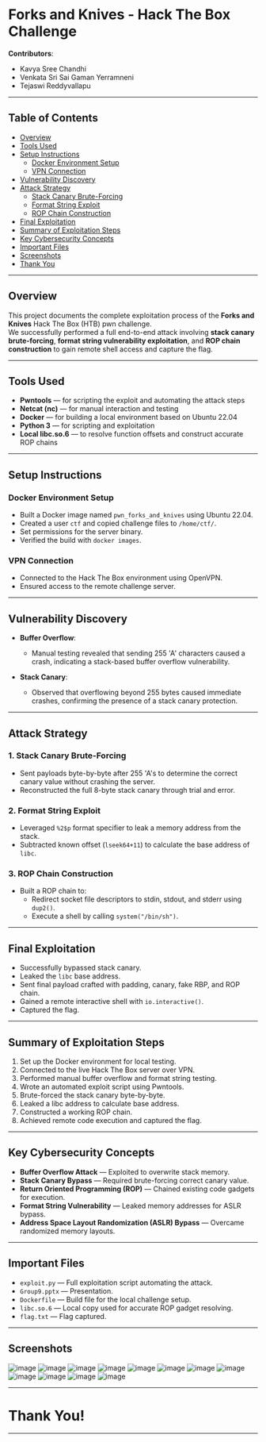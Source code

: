 # Forks and Knives - Hack The Box Challenge

**Contributors**:  
- Kavya Sree Chandhi  
- Venkata Sri Sai Gaman Yerramneni  
- Tejaswi Reddyvallapu  

---

## Table of Contents

- [Overview](#overview)
- [Tools Used](#tools-used)
- [Setup Instructions](#setup-instructions)
  - [Docker Environment Setup](#docker-environment-setup)
  - [VPN Connection](#vpn-connection)
- [Vulnerability Discovery](#vulnerability-discovery)
- [Attack Strategy](#attack-strategy)
  - [Stack Canary Brute-Forcing](#1-stack-canary-brute-forcing)
  - [Format String Exploit](#2-format-string-exploit)
  - [ROP Chain Construction](#3-rop-chain-construction)
- [Final Exploitation](#final-exploitation)
- [Summary of Exploitation Steps](#summary-of-exploitation-steps)
- [Key Cybersecurity Concepts](#key-cybersecurity-concepts)
- [Important Files](#important-files)
- [Screenshots](#screenshots)
- [Thank You](#thank-you)

---

## Overview

This project documents the complete exploitation process of the **Forks and Knives** Hack The Box (HTB) pwn challenge.  
We successfully performed a full end-to-end attack involving **stack canary brute-forcing**, **format string vulnerability exploitation**, and **ROP chain construction** to gain remote shell access and capture the flag.

---

## Tools Used

- **Pwntools** — for scripting the exploit and automating the attack steps
- **Netcat (nc)** — for manual interaction and testing
- **Docker** — for building a local environment based on Ubuntu 22.04
- **Python 3** — for scripting and exploitation
- **Local libc.so.6** — to resolve function offsets and construct accurate ROP chains

---

## Setup Instructions

### Docker Environment Setup

- Built a Docker image named `pwn_forks_and_knives` using Ubuntu 22.04.
- Created a user `ctf` and copied challenge files to `/home/ctf/`.
- Set permissions for the server binary.
- Verified the build with `docker images`.

### VPN Connection

- Connected to the Hack The Box environment using OpenVPN.
- Ensured access to the remote challenge server.

---

## Vulnerability Discovery

- **Buffer Overflow**:
  - Manual testing revealed that sending 255 'A' characters caused a crash, indicating a stack-based buffer overflow vulnerability.
  
- **Stack Canary**:
  - Observed that overflowing beyond 255 bytes caused immediate crashes, confirming the presence of a stack canary protection.

---

## Attack Strategy

### 1. Stack Canary Brute-Forcing

- Sent payloads byte-by-byte after 255 'A's to determine the correct canary value without crashing the server.
- Reconstructed the full 8-byte stack canary through trial and error.

### 2. Format String Exploit

- Leveraged `%2$p` format specifier to leak a memory address from the stack.
- Subtracted known offset (`lseek64+11`) to calculate the base address of `libc`.

### 3. ROP Chain Construction

- Built a ROP chain to:
  - Redirect socket file descriptors to stdin, stdout, and stderr using `dup2()`.
  - Execute a shell by calling `system("/bin/sh")`.

---

## Final Exploitation

- Successfully bypassed stack canary.
- Leaked the `libc` base address.
- Sent final payload crafted with padding, canary, fake RBP, and ROP chain.
- Gained a remote interactive shell with `io.interactive()`.
- Captured the flag.

---

## Summary of Exploitation Steps

1. Set up the Docker environment for local testing.
2. Connected to the live Hack The Box server over VPN.
3. Performed manual buffer overflow and format string testing.
4. Wrote an automated exploit script using Pwntools.
5. Brute-forced the stack canary byte-by-byte.
6. Leaked a libc address to calculate base address.
7. Constructed a working ROP chain.
8. Achieved remote code execution and captured the flag.

---

## Key Cybersecurity Concepts

- **Buffer Overflow Attack** — Exploited to overwrite stack memory.
- **Stack Canary Bypass** — Required brute-forcing correct canary value.
- **Return Oriented Programming (ROP)** — Chained existing code gadgets for execution.
- **Format String Vulnerability** — Leaked memory addresses for ASLR bypass.
- **Address Space Layout Randomization (ASLR) Bypass** — Overcame randomized memory layouts.

---

## Important Files

- `exploit.py` — Full exploitation script automating the attack.
- `Group9.pptx` — Presentation.
- `Dockerfile` — Build file for the local challenge setup.
- `libc.so.6` — Local copy used for accurate ROP gadget resolving.
- `flag.txt` — Flag captured.

---

## Screenshots
![image](https://github.com/user-attachments/assets/08915a8c-8309-4e4c-ba86-85dc02387a70)
![image](https://github.com/user-attachments/assets/30b24217-9540-4903-8ba8-8d4c72be4df2)
![image](https://github.com/user-attachments/assets/d714c998-0c37-43b1-aedd-7a58b6168eab)
![image](https://github.com/user-attachments/assets/ecf332bd-4090-4482-9139-08f699f16f3a)
![image](https://github.com/user-attachments/assets/61ddf042-a6f8-4be6-b73d-b9e6b3be8789)
![image](https://github.com/user-attachments/assets/705e01dc-d016-4512-b097-f25729a47da1)
![image](https://github.com/user-attachments/assets/21c4ef1a-23b7-42ff-b16d-a2cdee95fc70)
![image](https://github.com/user-attachments/assets/b4dab886-aa71-41c3-ad63-ba88f3c7906d)
![image](https://github.com/user-attachments/assets/606dcbbd-8c0a-4984-8212-429d0c8ea37d)
![image](https://github.com/user-attachments/assets/abd60d89-cde7-425d-a825-ef1e93e348d7)
![image](https://github.com/user-attachments/assets/492eaa8f-f541-43ae-b171-87278cf81179)
![image](https://github.com/user-attachments/assets/81e54fe6-8f71-49e1-aba9-37887e939973)













---

# Thank You!

---
